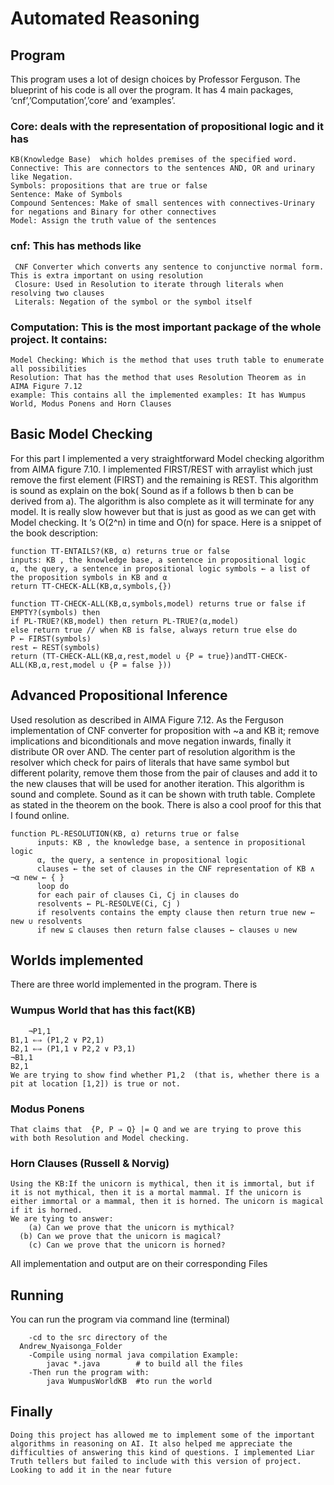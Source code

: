 				                            
# Automated Reasoning

## Program
This program uses a lot of design choices by Professor Ferguson. The blueprint of his code is all over the program. It has 4 main packages, ‘cnf’,’Computation’,’core’ and ‘examples’.  
### Core: deals with the representation of propositional logic and it has
    KB(Knowledge Base)  which holdes premises of the specified word.
    Connective: This are connectors to the sentences AND, OR and urinary  like Negation.	
    Symbols: propositions that are true or false
    Sentence: Make of Symbols
    Compound Sentences: Make of small sentences with connectives-Urinary for negations and Binary for other connectives 
    Model: Assign the truth value of the sentences
### cnf: This has methods like 
     CNF Converter which converts any sentence to conjunctive normal form. This is extra important on using resolution
     Closure: Used in Resolution to iterate through literals when resolving two clauses
     Literals: Negation of the symbol or the symbol itself 
### Computation: This is the most important package of the whole project. It contains:
    Model Checking: Which is the method that uses truth table to enumerate all possibilities
    Resolution: That has the method that uses Resolution Theorem as in AIMA Figure 7.12
    example: This contains all the implemented examples: It has Wumpus World, Modus Ponens and Horn Clauses
	
## Basic Model Checking
For this part I implemented a very straightforward Model checking algorithm from AIMA figure 7.10. I implemented FIRST/REST with arraylist which just remove the first element (FIRST) and the remaining is REST. This algorithm is sound as explain on the bok( Sound as if a follows b then b can be derived from a). The algorithm is also complete as it will terminate for any model. It is really slow however but that is just as good as we can get with Model checking. It ‘s O(2^n) in time and O(n) for space. Here is a snippet of the book description:
			 	 	 							
	function TT-ENTAILS?(KB, α) returns true or false
	inputs: KB , the knowledge base, a sentence in propositional logic						
	α, the query, a sentence in propositional logic symbols ← a list of the proposition symbols in KB and α						
	return TT-CHECK-ALL(KB,α,symbols,{})

	function TT-CHECK-ALL(KB,α,symbols,model) returns true or false if EMPTY?(symbols) then					
	if PL-TRUE?(KB,model) then return PL-TRUE?(α,model)					
	else return true // when KB is false, always return true else do						
	P ← FIRST(symbols)
	rest ← REST(symbols)
	return (TT-CHECK-ALL(KB,α,rest,model ∪ {P = true})andTT-CHECK-ALL(KB,α,rest,model ∪ {P = false }))
					
				
			
		

## Advanced Propositional Inference 

Used resolution as described in AIMA Figure 7.12.
As the Ferguson implementation of CNF converter for proposition with ~a and KB it; remove implications and biconditionals and move negation inwards, finally it distribute OR over AND. The center part of resolution algorithm is the resolver which check for pairs of literals that have same symbol but different polarity, remove them those from the pair of clauses and add it to the new clauses that will be used for another iteration.
This algorithm is sound and complete. Sound as it can be shown with truth table. Complete as stated in the theorem on the book. There is also a cool proof for this that I found online.
			 	 	 							
	function PL-RESOLUTION(KB, α) returns true or false
	      inputs: KB , the knowledge base, a sentence in propositional logic		
	      α, the query, a sentence in propositional logic					
	      clauses ← the set of clauses in the CNF representation of KB ∧ ¬α new ← { }
	      loop do					
	      for each pair of clauses Ci, Cj in clauses do
	      resolvents ← PL-RESOLVE(Ci, Cj )
	      if resolvents contains the empty clause then return true new ← new ∪ resolvents						
	      if new ⊆ clauses then return false clauses ← clauses ∪ new

## Worlds implemented
There are three world implemented in the program. There is 

### Wumpus World that has this fact(KB)
		¬P1,1 
    B1,1 ⇐⇒ (P1,2 ∨ P2,1) 
    B2,1 ⇐⇒ (P1,1 ∨ P2,2 ∨ P3,1) 
    ¬B1,1 
    B2,1
	We are trying to show find whether P1,2  (that is, whether there is a pit at location [1,2]) is true or not. 

### Modus Ponens
	That claims that  {P, P ⇒ Q} |= Q and we are trying to prove this  with both Resolution and Model checking. 

### Horn Clauses (Russell & Norvig)  
	Using the KB:If the unicorn is mythical, then it is immortal, but if it is not mythical, then it is a mortal mammal. If the unicorn is either immortal or a mammal, then it is horned. The unicorn is magical if it is horned. 
	We are tying to answer:
		(a) Can we prove that the unicorn is mythical? 
	  (b) Can we prove that the unicorn is magical? 
		(c) Can we prove that the unicorn is horned?

All implementation and output are on their corresponding Files 
	
## Running
You can run the program via command line (terminal)
 
		-cd to the src directory of the 
      Andrew_Nyaisonga_Folder
		-Compile using normal java compilation Example:
			javac *.java		# to build all the files 
		-Then run the program with:
			java WumpusWorldKB	#to run the world

## Finally
	Doing this project has allowed me to implement some of the important algorithms in reasoning on AI. It also helped me appreciate the difficulties of answering this kind of questions. I implemented Liar Truth tellers but failed to include with this version of project. Looking to add it in the near future 

	
	
